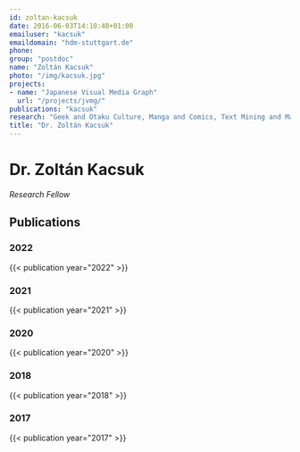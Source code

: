 ```yaml
---
id: zoltan-kacsuk
date: 2016-06-03T14:10:40+01:00
emailuser: "kacsuk"
emaildomain: "hdm-stuttgart.de"
phone: 
group: "postdoc"
name: "Zoltán Kacsuk"
photo: "/img/kacsuk.jpg"
projects:
- name: "Japanese Visual Media Graph"
  url: "/projects/jvmg/"
publications: "kacsuk"
research: "Geek and Otaku Culture, Manga and Comics, Text Mining and Machine Learning for the Social Sciences"
title: "Dr. Zoltán Kacsuk"
---
```


# Dr. Zoltán Kacsuk

*Research Fellow*



## Publications
### 2022
{{< publication year="2022" >}}
### 2021
{{< publication year="2021" >}}
### 2020
{{< publication year="2020" >}}
### 2018
{{< publication year="2018" >}}
### 2017
{{< publication year="2017" >}}

